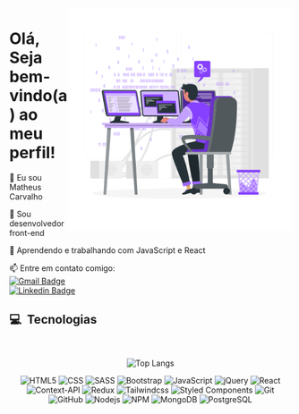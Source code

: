 
<img src="https://github.com/carlosdaniel31/repo-of-image/blob/main/img-banner-github.png" alt="Imagem de um programador" min-width="400px" max-width="400px" width="400px" align="right">

<p align="left"> 


# Olá, Seja bem-vindo(a) ao meu perfil!

👋 Eu sou Matheus Carvalho

🔭 Sou desenvolvedor front-end

🌱 Aprendendo e trabalhando com JavaScript e React

📫 Entre em contato comigo:
<br> [![Gmail Badge](https://img.shields.io/badge/-matheusdocarvalho@gmail.com-986DFF?style=flat-square&logo=Gmail&logoColor=white&link=mailto:matheusdocarvalho@gmail.com)](mailto:matheusdocarvalho@gmail.com)
<br> [![Linkedin Badge](https://img.shields.io/badge/-Matheus%20Carvalho-986DFF?style=flat-square&logo=Linkedin&logoColor=white&link=https://www.linkedin.com/in/matheusscarvalho/)](https://www.linkedin.com/in/matheusscarvalho/{target="_blank"})


<h2> 💻 &nbsp;Tecnologias</h2>

<div style="display: inline_block">
<br>

<div style="text-align: center">

  ![Top Langs](https://github-readme-stats.vercel.app/api/top-langs/?username=matheusscarvalho1&layout=compact&theme=tokyonight)

![HTML5](https://img.shields.io/badge/HTML5-E34F26?style=for-the-badge&logo=html5&logoColor=white)
![CSS](https://img.shields.io/badge/CSS3-1572B6?style=for-the-badge&logo=css3&logoColor=white)
![SASS](https://img.shields.io/badge/SASS-hotpink.svg?style=for-the-badge&logo=SASS&logoColor=white)
![Bootstrap](https://img.shields.io/badge/bootstrap-%238511FA.svg?style=for-the-badge&logo=bootstrap&logoColor=white)
![JavaScript](https://img.shields.io/badge/JavaScript-F7DF1E?style=for-the-badge&logo=javascript&logoColor=black)
![jQuery](https://img.shields.io/badge/jquery-%230769AD.svg?style=for-the-badge&logo=jquery&logoColor=white)
![React](https://img.shields.io/badge/React-20232A?style=for-the-badge&logo=react&logoColor=61DAFB)
![Context-API](https://img.shields.io/badge/Context--Api-000000?style=for-the-badge&logo=react)
![Redux](https://img.shields.io/badge/redux-%23593d88.svg?style=for-the-badge&logo=redux&logoColor=white)
![Tailwindcss](https://img.shields.io/badge/tailwindcss-38B2AC?style=for-the-badge&logo=tailwindcss&logoColor=white)
![Styled Components](https://img.shields.io/badge/styled--components-DB7093?style=for-the-badge&logo=styled-components&logoColor=white)
![Git](https://img.shields.io/badge/Git-E34F26?style=for-the-badge&logo=git&logoColor=white)
![GitHub](https://img.shields.io/badge/github-%23121011.svg?style=for-the-badge&logo=github&logoColor=white)
![Nodejs](https://img.shields.io/badge/Nodejs-69ac36?style=for-the-badge&logo=node.js&logoColor=white)
![NPM](https://img.shields.io/badge/NPM-%23CB3837.svg?style=for-the-badge&logo=npm&logoColor=white)
![MongoDB](https://img.shields.io/badge/MongoDB-%234ea94b.svg?style=for-the-badge&logo=mongodb&logoColor=white)
![PostgreSQL](https://img.shields.io/badge/PostgreSQL-316192?style=for-the-badge&logo=postgresql&logoColor=white)



</div>


